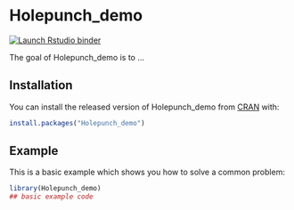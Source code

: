 # Holepunch_demo

<!-- badges: start -->
[![Launch Rstudio binder](http://mybinder.org/badge.svg)](https://mybinder.org/v2/gh/ajstewartlang/Holepunch_demo/master?urlpath=rstudio)
<!-- badges: end -->

The goal of Holepunch_demo is to ...

## Installation

You can install the released version of Holepunch_demo from [CRAN](https://CRAN.R-project.org) with:

``` r
install.packages("Holepunch_demo")
```

## Example

This is a basic example which shows you how to solve a common problem:

``` r
library(Holepunch_demo)
## basic example code
```

